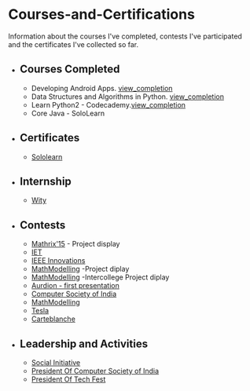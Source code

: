 # Courses-and-Certifications
Information about the courses I've completed, contests I've participated and the certificates I've collected so far.

* ## Courses Completed
  *  Developing Android Apps. [view_completion](https://drive.google.com/drive/folders/1hSEkjbtRA4N8HGKtVTP9qh8d1gG2UWjW?usp=sharing)
  *  Data Structures and Algorithms in Python. [view_completion](https://drive.google.com/open?id=1UFLWcntMkj_PhahbrCuehUCKRkqOTe5u)
  *  Learn Python2 - Codecademy.[view_completion](https://drive.google.com/open?id=1aLCe9KAmKKGeaHgoO96BcpqSZchkOskT)
  *  Core Java - SoloLearn
  
* ## Certificates
  * [Sololearn](https://www.sololearn.com/Certificate/1068-14154157/pdf/)
  
* ## Internship
   * [Wity](https://drive.google.com/file/d/1tFClgezOci8xv038LkttR3_8cKqk3n_r/view?usp=sharing)

* ## Contests
  * [Mathrix'15](https://drive.google.com/open?id=1Wg7uL_qJrvbGmJ2ICARTzeQmjDqdSPUX) - Project display
  * [IET](https://drive.google.com/file/d/1WQJjUt-O8FufT0ZAxgCVN5FZArVycRE0/view?usp=sharing)
  * [IEEE Innovations](https://drive.google.com/file/d/1MkiNoNKN8mG9AjcJH76o1-HR8cJUeU1f/view?usp=sharing)
  * [MathModelling](https://drive.google.com/file/d/1TrQsf0eYS6TmbLyzauAbRymd3o7hCD0t/view?usp=sharing) -Project diplay
  * [MathModelling](https://drive.google.com/file/d/1e9ncVLygWx9bOrc1sUkPn74V0gX0BVpa/view?usp=sharing) -Intercollege Project diplay
  * [Aurdion - first presentation](https://drive.google.com/file/d/1r2LIqAj5BvJU21xxdaRjKWyLXoIwX2LN/view?usp=sharing)
  * [Computer Society of India](https://drive.google.com/file/d/1FyO8EfiSZYfZSAipSYLw_WwYLYyWgRBH/view?usp=sharing)
  * [MathModelling](https://drive.google.com/file/d/1FyO8EfiSZYfZSAipSYLw_WwYLYyWgRBH/view?usp=sharing)
  * [Tesla](https://drive.google.com/file/d/19IrNhrblVTmwpGoYHDcCQDttoXSO9OUG/view?usp=sharing)
  * [Carteblanche](https://drive.google.com/file/d/1Ye2XKKbBGjvIepqMuD5v0PkpNG9_JYEI/view?usp=sharing)

 * ## Leadership and Activities
   * [Social Initiative](https://drive.google.com/file/d/1EhxNuRcBdY1WRKuGlAMbRAu9QIJxKuNq/view?usp=sharing)
   * [President Of Computer Society of India](https://drive.google.com/file/d/1pj2I3Z5D1gNBI7V8sA3uU05TWp9TUbNt/view?usp=sharing)
   * [President Of Tech Fest](https://drive.google.com/file/d/1aWOhioUIL-w-ncffVtydHxTX38Imve6-/view?usp=sharing)
  
